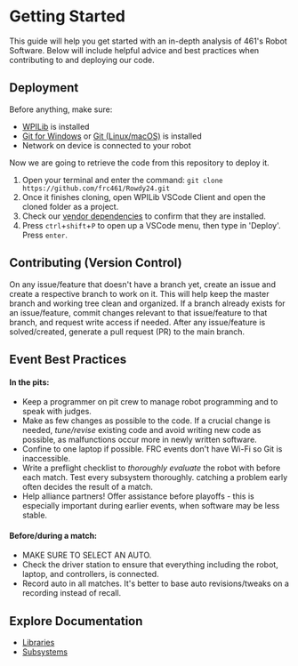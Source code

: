 # Getting Started

This guide will help you get started with an in-depth analysis of 461's Robot Software. Below will include helpful advice and best practices when contributing to and deploying our code.

## Deployment

Before anything, make sure:

- [WPILib](https://docs.wpilib.org/en/stable/docs/zero-to-robot/step-2/wpilib-setup.html) is installed
- [Git for Windows](https://git-scm.com/download/win) or [Git (Linux/macOS)](https://git-scm.com/book/en/v2/Getting-Started-Installing-Git) is installed
- Network on device is connected to your robot

Now we are going to retrieve the code from this repository to deploy it.

1. Open your terminal and enter the command: `git clone https://github.com/frc461/Rowdy24.git`
2. Once it finishes cloning, open WPILib VSCode Client and open the cloned folder as a project.
3. Check our [vendor dependencies](lib/VENDOR%20LIBRARIES.md) to confirm that they are installed.
4. Press `ctrl`+`shift`+`P` to open up a VSCode menu, then type in 'Deploy'. Press `enter`.

## Contributing (Version Control)

On any issue/feature that doesn't have a branch yet, create an issue and create a respective branch to work on it. This will help keep the master branch and working tree clean and organized. If a branch already exists for an issue/feature, commit changes relevant to that issue/feature to that branch, and request write access if needed. After any issue/feature is solved/created, generate a pull request (PR) to the main branch.

## Event Best Practices

#### In the pits:
- Keep a programmer on pit crew to manage robot programming and to speak with judges.
- Make as few changes as possible to the code. If a crucial change is needed, *tune/revise* existing code and avoid writing new code as possible, as malfunctions occur more in newly written software.
- Confine to one laptop if possible. FRC events don't have Wi-Fi so Git is inaccessible.
- Write a preflight checklist to *thoroughly evaluate* the robot with before each match. Test every subsystem thoroughly. catching a problem early often decides the result of a match.
- Help alliance partners! Offer assistance before playoffs - this is especially important during earlier events, when software may be less stable.

#### Before/during a match:
- MAKE SURE TO SELECT AN AUTO.
- Check the driver station to ensure that everything including the robot, laptop, and controllers, is connected.
- Record auto in all matches. It's better to base auto revisions/tweaks on a recording instead of recall.

## Explore Documentation
- [Libraries](lib)
- [Subsystems](subsystems)